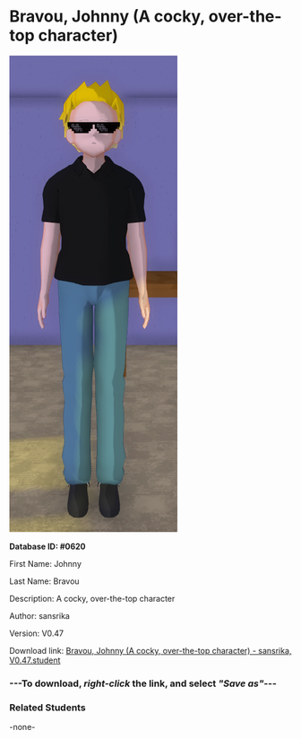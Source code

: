 # Bravou, Johnny (A cocky, over-the-top character)

<img src="Files/Images/Bravou, Johnny (A cocky, over-the-top character).png" title="Bravou, Johnny (A cocky, over-the-top character) - sansrika, V0.47">

**Database ID: #0620**

First Name: Johnny

Last Name: Bravou

Description: A cocky, over-the-top character

Author: sansrika

Version: V0.47

Download link: <a href="https://raw.githubusercontent.com/Arbiter1223/Daigaku-Gurashi-Custom-Students/master/Files/Studen%20Files/Bravou%2C%20Johnny%20(A%20cocky%2C%20over-the-top%20character)%20-%20sansrika%2C%20V0.47.student">Bravou, Johnny (A cocky, over-the-top character) - sansrika, V0.47.student</a>

### ---**To download, _right-click_ the link, and select _"Save as"_**---

### Related Students

-none-
